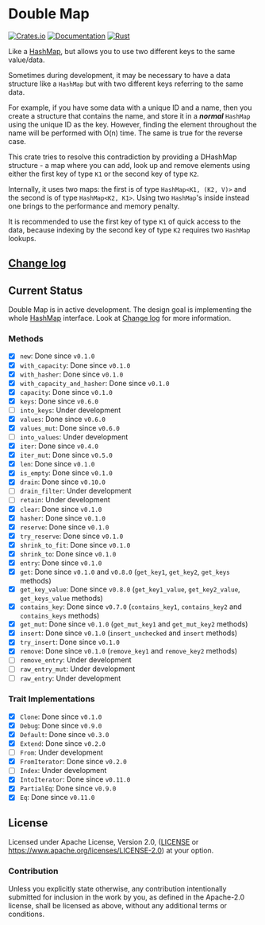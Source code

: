 Double Map
==========

[![Crates.io](https://img.shields.io/crates/v/double-map.svg)](https://crates.io/crates/double-map)
[![Documentation](https://img.shields.io/docsrs/double-map/latest)](https://docs.rs/double-map)
[![Rust](https://img.shields.io/badge/rust-1.56.1%2B-blue.svg?maxAge=3600)](https://github.com/JustForFun88/double-map)

Like a [HashMap], but allows you to use two different keys to the same value/data.

Sometimes during development, it may be necessary to have a data structure like
a `HashMap` but with two different keys referring to the same data.

For example, if you have some data with a unique ID and a name, then you create
a structure that contains the name, and store it in a ***normal*** `HashMap` using
the unique ID as the key. However, finding the element throughout the name will be
performed with O(n) time. The same is true for the reverse case.

This crate tries to resolve this contradiction by providing a DHashMap structure -
a map where you can add, look up and remove elements using either the first key
of type `K1` or the second key of type `K2`.

Internally, it uses two maps: the first is of type `HashMap<K1, (K2, V)>` and
the second is of type `HashMap<K2, K1>`. Using two `HashMap`'s inside instead
one brings to the performance and memory penalty.

It is recommended to use the first key of type `K1` of quick access to the data,
because indexing by the second key of type `K2` requires two `HashMap` lookups.

## [Change log](CHANGELOG.md)

## Current Status

Double Map is in active development. The design goal is implementing the whole [HashMap]
interface. Look at [Change log](CHANGELOG.md) for more information. 

### Methods

- [x] `new`: Done since `v0.1.0` 
- [x] `with_capacity`: Done since `v0.1.0` 
- [x] `with_hasher`: Done since `v0.1.0` 
- [x] `with_capacity_and_hasher`: Done since `v0.1.0` 
- [x] `capacity`: Done since `v0.1.0` 
- [x] `keys`: Done since `v0.6.0`
- [ ] `into_keys`: Under development 
- [x] `values`: Done since `v0.6.0` 
- [x] `values_mut`: Done since `v0.6.0` 
- [ ] `into_values`: Under development 
- [x] `iter`: Done since `v0.4.0`
- [x] `iter_mut`: Done since `v0.5.0`
- [x] `len`: Done since `v0.1.0` 
- [x] `is_empty`: Done since `v0.1.0` 
- [x] `drain`: Done since `v0.10.0`
- [ ] `drain_filter`: Under development 
- [ ] `retain`: Under development 
- [x] `clear`: Done since `v0.1.0` 
- [x] `hasher`: Done since `v0.1.0` 
- [x] `reserve`: Done since `v0.1.0` 
- [x] `try_reserve`: Done since `v0.1.0` 
- [x] `shrink_to_fit`: Done since `v0.1.0` 
- [x] `shrink_to`: Done since `v0.1.0` 
- [x] `entry`: Done since `v0.1.0` 
- [x] `get`: Done since `v0.1.0` and `v0.8.0` (`get_key1`, `get_key2`, `get_keys` methods) 
- [x] `get_key_value`: Done since `v0.8.0` (`get_key1_value`, `get_key2_value`, `get_keys_value` methods)
- [x] `contains_key`: Done since `v0.7.0` (`contains_key1`, `contains_key2` and `contains_keys` methods) 
- [x] `get_mut`: Done since `v0.1.0` (`get_mut_key1` and `get_mut_key2` methods) 
- [x] `insert`: Done since `v0.1.0` (`insert_unchecked` and `insert` methods) 
- [x] `try_insert`: Done since `v0.1.0` 
- [x] `remove`: Done since `v0.1.0` (`remove_key1` and `remove_key2` methods) 
- [ ] `remove_entry`: Under development 
- [ ] `raw_entry_mut`: Under development 
- [ ] `raw_entry`: Under development 
 
### Trait Implementations
- [x] `Clone`: Done since `v0.1.0`
- [x] `Debug`: Done since `v0.9.0`
- [x] `Default`: Done since `v0.3.0`
- [x] `Extend`: Done since `v0.2.0`
- [ ] `From`: Under development
- [x] `FromIterator`: Done since `v0.2.0`
- [ ] `Index`: Under development
- [x] `IntoIterator`: Done since `v0.11.0`
- [x] `PartialEq`: Done since `v0.9.0`
- [x] `Eq`: Done since `v0.11.0`

## License

Licensed under Apache License, Version 2.0, ([LICENSE](LICENSE) or https://www.apache.org/licenses/LICENSE-2.0)
at your option.

### Contribution

Unless you explicitly state otherwise, any contribution intentionally submitted
for inclusion in the work by you, as defined in the Apache-2.0 license, shall be licensed as above, without any
additional terms or conditions.

[HashMap]: https://doc.rust-lang.org/std/collections/struct.HashMap.html